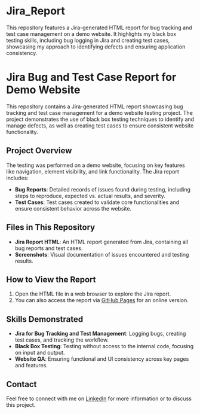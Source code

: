 # Jira_Report
This repository features a Jira-generated HTML report for bug tracking and test case management on a demo website. It highlights my black box testing skills, including bug logging in Jira and creating test cases, showcasing my approach to identifying defects and ensuring application consistency.
# Jira Bug and Test Case Report for Demo Website

This repository contains a Jira-generated HTML report showcasing bug tracking and test case management for a demo website testing project. The project demonstrates the use of black box testing techniques to identify and manage defects, as well as creating test cases to ensure consistent website functionality.

## Project Overview

The testing was performed on a demo website, focusing on key features like navigation, element visibility, and link functionality. The Jira report includes:

- **Bug Reports**: Detailed records of issues found during testing, including steps to reproduce, expected vs. actual results, and severity.
- **Test Cases**: Test cases created to validate core functionalities and ensure consistent behavior across the website.

## Files in This Repository

- **Jira Report HTML**: An HTML report generated from Jira, containing all bug reports and test cases.
- **Screenshots**: Visual documentation of issues encountered and testing results.

## How to View the Report

1. Open the HTML file in a web browser to explore the Jira report.
2. You can also access the report via [GitHub Pages](<https://github.com/mamdemariam/Jira_Report>) for an online version.

## Skills Demonstrated

- **Jira for Bug Tracking and Test Management**: Logging bugs, creating test cases, and tracking the workflow.
- **Black Box Testing**: Testing without access to the internal code, focusing on input and output.
- **Website QA**: Ensuring functional and UI consistency across key pages and features.

## Contact

Feel free to connect with me on [LinkedIn](<www.linkedin.com/in/mikael-amdemariam-tadesse>) for more information or to discuss this project.
